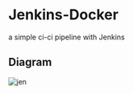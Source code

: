 # Jenkins-Docker
a simple ci-ci pipeline with Jenkins
## Diagram
![jen](https://github.com/alilotfi23/jenkins-docker/assets/91953142/ba509459-002a-4030-9989-d635dedecd9c)

